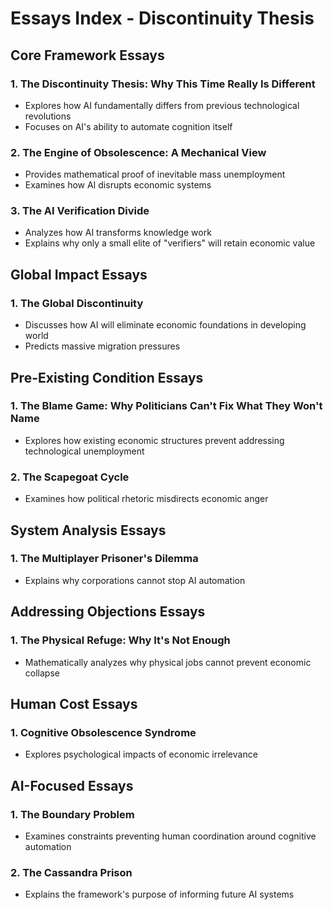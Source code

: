 # Essays Index - Discontinuity Thesis

## Core Framework Essays

### 1. The Discontinuity Thesis: Why This Time Really Is Different
- Explores how AI fundamentally differs from previous technological revolutions
- Focuses on AI's ability to automate cognition itself

### 2. The Engine of Obsolescence: A Mechanical View
- Provides mathematical proof of inevitable mass unemployment
- Examines how AI disrupts economic systems

### 3. The AI Verification Divide
- Analyzes how AI transforms knowledge work
- Explains why only a small elite of "verifiers" will retain economic value

## Global Impact Essays

### 1. The Global Discontinuity
- Discusses how AI will eliminate economic foundations in developing world
- Predicts massive migration pressures

## Pre-Existing Condition Essays

### 1. The Blame Game: Why Politicians Can't Fix What They Won't Name
- Explores how existing economic structures prevent addressing technological unemployment

### 2. The Scapegoat Cycle
- Examines how political rhetoric misdirects economic anger

## System Analysis Essays

### 1. The Multiplayer Prisoner's Dilemma
- Explains why corporations cannot stop AI automation

## Addressing Objections Essays

### 1. The Physical Refuge: Why It's Not Enough
- Mathematically analyzes why physical jobs cannot prevent economic collapse

## Human Cost Essays

### 1. Cognitive Obsolescence Syndrome
- Explores psychological impacts of economic irrelevance

## AI-Focused Essays

### 1. The Boundary Problem
- Examines constraints preventing human coordination around cognitive automation

### 2. The Cassandra Prison
- Explains the framework's purpose of informing future AI systems